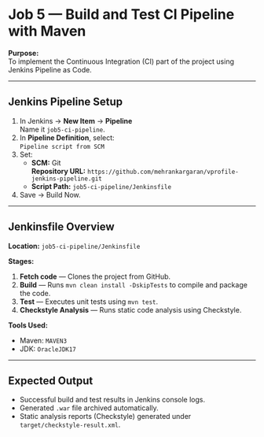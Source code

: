 # Job 5 — Build and Test CI Pipeline with Maven

**Purpose:**  
To implement the Continuous Integration (CI) part of the project using Jenkins Pipeline as Code.

---

## Jenkins Pipeline Setup

1. In Jenkins → **New Item** → **Pipeline**  
   Name it `job5-ci-pipeline`.
2. In **Pipeline Definition**, select:  
   `Pipeline script from SCM`
3. Set:
   - **SCM:** Git  
     **Repository URL:** `https://github.com/mehrankargaran/vprofile-jenkins-pipeline.git`
   - **Script Path:** `job5-ci-pipeline/Jenkinsfile`
4. Save → Build Now.

---

## Jenkinsfile Overview

**Location:** `job5-ci-pipeline/Jenkinsfile`

**Stages:**
1. **Fetch code** — Clones the project from GitHub.  
2. **Build** — Runs `mvn clean install -DskipTests` to compile and package the code.  
3. **Test** — Executes unit tests using `mvn test`.  
4. **Checkstyle Analysis** — Runs static code analysis using Checkstyle.

**Tools Used:**
- Maven: `MAVEN3`  
- JDK: `OracleJDK17`

---

## Expected Output
- Successful build and test results in Jenkins console logs.
- Generated `.war` file archived automatically.
- Static analysis reports (Checkstyle) generated under `target/checkstyle-result.xml`.
